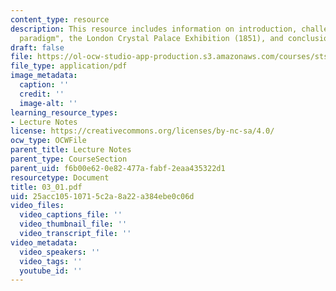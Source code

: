 ```yaml
---
content_type: resource
description: This resource includes information on introduction, challenging the "textile
  paradigm", the London Crystal Palace Exhibition (1851), and conclusions.
draft: false
file: https://ol-ocw-studio-app-production.s3.amazonaws.com/courses/sts-001-technology-in-american-history-spring-2006/25acc10510715c2a8a22a384ebe0c06d_03_01.pdf
file_type: application/pdf
image_metadata:
  caption: ''
  credit: ''
  image-alt: ''
learning_resource_types:
- Lecture Notes
license: https://creativecommons.org/licenses/by-nc-sa/4.0/
ocw_type: OCWFile
parent_title: Lecture Notes
parent_type: CourseSection
parent_uid: f6b00e62-0e82-477a-fabf-2eaa435322d1
resourcetype: Document
title: 03_01.pdf
uid: 25acc105-1071-5c2a-8a22-a384ebe0c06d
video_files:
  video_captions_file: ''
  video_thumbnail_file: ''
  video_transcript_file: ''
video_metadata:
  video_speakers: ''
  video_tags: ''
  youtube_id: ''
---
```

